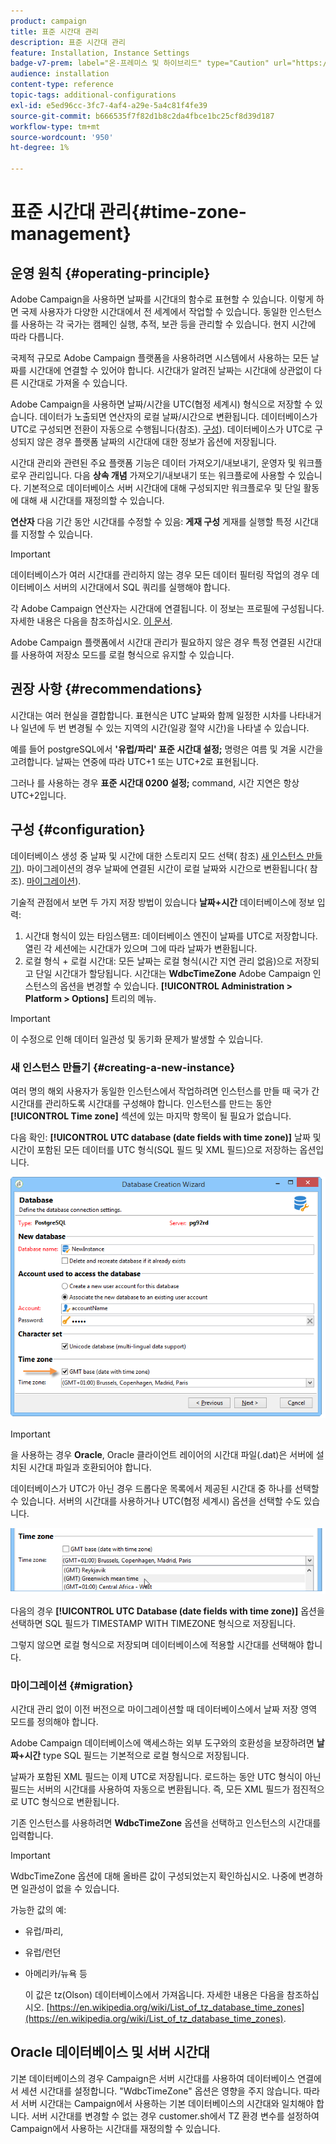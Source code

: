 ```yaml
---
product: campaign
title: 표준 시간대 관리
description: 표준 시간대 관리
feature: Installation, Instance Settings
badge-v7-prem: label="온-프레미스 및 하이브리드" type="Caution" url="https://experienceleague.adobe.com/docs/campaign-classic/using/installing-campaign-classic/architecture-and-hosting-models/hosting-models-lp/hosting-models.html?lang=ko" tooltip="온-프레미스 및 하이브리드 배포에만 적용"
audience: installation
content-type: reference
topic-tags: additional-configurations
exl-id: e5ed96cc-3fc7-4af4-a29e-5a4c81f4fe39
source-git-commit: b666535f7f82d1b8c2da4fbce1bc25cf8d39d187
workflow-type: tm+mt
source-wordcount: '950'
ht-degree: 1%

---
```


# 표준 시간대 관리{#time-zone-management}



## 운영 원칙 {#operating-principle}

Adobe Campaign을 사용하면 날짜를 시간대의 함수로 표현할 수 있습니다. 이렇게 하면 국제 사용자가 다양한 시간대에서 전 세계에서 작업할 수 있습니다. 동일한 인스턴스를 사용하는 각 국가는 캠페인 실행, 추적, 보관 등을 관리할 수 있습니다. 현지 시간에 따라 다릅니다.

국제적 규모로 Adobe Campaign 플랫폼을 사용하려면 시스템에서 사용하는 모든 날짜를 시간대에 연결할 수 있어야 합니다. 시간대가 알려진 날짜는 시간대에 상관없이 다른 시간대로 가져올 수 있습니다.

Adobe Campaign을 사용하면 날짜/시간을 UTC(협정 세계시) 형식으로 저장할 수 있습니다. 데이터가 노출되면 연산자의 로컬 날짜/시간으로 변환됩니다. 데이터베이스가 UTC로 구성되면 전환이 자동으로 수행됩니다(참조). [구성](#configuration)). 데이터베이스가 UTC로 구성되지 않은 경우 플랫폼 날짜의 시간대에 대한 정보가 옵션에 저장됩니다.

시간대 관리와 관련된 주요 플랫폼 기능은 데이터 가져오기/내보내기, 운영자 및 워크플로우 관리입니다. 다음 **상속 개념** 가져오기/내보내기 또는 워크플로에 사용할 수 있습니다. 기본적으로 데이터베이스 서버 시간대에 대해 구성되지만 워크플로우 및 단일 활동에 대해 새 시간대를 재정의할 수 있습니다.

**연산자** 다음 기간 동안 시간대를 수정할 수 있음: **게재 구성** 게재를 실행할 특정 시간대를 지정할 수 있습니다.

>[!IMPORTANT]
>
>데이터베이스가 여러 시간대를 관리하지 않는 경우 모든 데이터 필터링 작업의 경우 데이터베이스 서버의 시간대에서 SQL 쿼리를 실행해야 합니다.

각 Adobe Campaign 연산자는 시간대에 연결됩니다. 이 정보는 프로필에 구성됩니다. 자세한 내용은 다음을 참조하십시오. [이 문서](../../platform/using/access-management.md).

Adobe Campaign 플랫폼에서 시간대 관리가 필요하지 않은 경우 특정 연결된 시간대를 사용하여 저장소 모드를 로컬 형식으로 유지할 수 있습니다.

## 권장 사항 {#recommendations}

시간대는 여러 현실을 결합합니다. 표현식은 UTC 날짜와 함께 일정한 시차를 나타내거나 일년에 두 번 변경될 수 있는 지역의 시간(일광 절약 시간)을 나타낼 수 있습니다.

예를 들어 postgreSQL에서 **&#39;유럽/파리&#39; 표준 시간대 설정;** 명령은 여름 및 겨울 시간을 고려합니다. 날짜는 연중에 따라 UTC+1 또는 UTC+2로 표현됩니다.

그러나 를 사용하는 경우 **표준 시간대 0200 설정;** command, 시간 지연은 항상 UTC+2입니다.

## 구성 {#configuration}

데이터베이스 생성 중 날짜 및 시간에 대한 스토리지 모드 선택( 참조) [새 인스턴스 만들기](#creating-a-new-instance)). 마이그레이션의 경우 날짜에 연결된 시간이 로컬 날짜와 시간으로 변환됩니다( 참조). [마이그레이션](#migration)).

기술적 관점에서 보면 두 가지 저장 방법이 있습니다 **날짜+시간** 데이터베이스에 정보 입력:

1. 시간대 형식이 있는 타임스탬프: 데이터베이스 엔진이 날짜를 UTC로 저장합니다. 열린 각 세션에는 시간대가 있으며 그에 따라 날짜가 변환됩니다.
1. 로컬 형식 + 로컬 시간대: 모든 날짜는 로컬 형식(시간 지연 관리 없음)으로 저장되고 단일 시간대가 할당됩니다. 시간대는 **WdbcTimeZone** Adobe Campaign 인스턴스의 옵션을 변경할 수 있습니다. **[!UICONTROL Administration > Platform > Options]** 트리의 메뉴.

>[!IMPORTANT]
>
>이 수정으로 인해 데이터 일관성 및 동기화 문제가 발생할 수 있습니다.

### 새 인스턴스 만들기 {#creating-a-new-instance}

여러 명의 해외 사용자가 동일한 인스턴스에서 작업하려면 인스턴스를 만들 때 국가 간 시간대를 관리하도록 시간대를 구성해야 합니다. 인스턴스를 만드는 동안 **[!UICONTROL Time zone]** 섹션에 있는 마지막 항목이 될 필요가 없습니다.

다음 확인: **[!UICONTROL UTC database (date fields with time zone)]** 날짜 및 시간이 포함된 모든 데이터를 UTC 형식(SQL 필드 및 XML 필드)으로 저장하는 옵션입니다.

![](assets/install_wz_select_utc_option.png)

>[!IMPORTANT]
>
>을 사용하는 경우 **Oracle**, Oracle 클라이언트 레이어의 시간대 파일(.dat)은 서버에 설치된 시간대 파일과 호환되어야 합니다.

데이터베이스가 UTC가 아닌 경우 드롭다운 목록에서 제공된 시간대 중 하나를 선택할 수 있습니다. 서버의 시간대를 사용하거나 UTC(협정 세계시) 옵션을 선택할 수도 있습니다.

![](assets/install_wz_unselect_utc_option.png)

다음의 경우 **[!UICONTROL UTC Database (date fields with time zone)]** 옵션을 선택하면 SQL 필드가 TIMESTAMP WITH TIMEZONE 형식으로 저장됩니다.

그렇지 않으면 로컬 형식으로 저장되며 데이터베이스에 적용할 시간대를 선택해야 합니다.

### 마이그레이션 {#migration}

시간대 관리 없이 이전 버전으로 마이그레이션할 때 데이터베이스에서 날짜 저장 영역 모드를 정의해야 합니다.

Adobe Campaign 데이터베이스에 액세스하는 외부 도구와의 호환성을 보장하려면 **날짜+시간** type SQL 필드는 기본적으로 로컬 형식으로 저장됩니다.

날짜가 포함된 XML 필드는 이제 UTC로 저장됩니다. 로드하는 동안 UTC 형식이 아닌 필드는 서버의 시간대를 사용하여 자동으로 변환됩니다. 즉, 모든 XML 필드가 점진적으로 UTC 형식으로 변환됩니다.

기존 인스턴스를 사용하려면 **WdbcTimeZone** 옵션을 선택하고 인스턴스의 시간대를 입력합니다.

>[!IMPORTANT]
>
>WdbcTimeZone 옵션에 대해 올바른 값이 구성되었는지 확인하십시오. 나중에 변경하면 일관성이 없을 수 있습니다.

가능한 값의 예:

* 유럽/파리,
* 유럽/런던
* 아메리카/뉴욕 등

  이 값은 tz(Olson) 데이터베이스에서 가져옵니다. 자세한 내용은 다음을 참조하십시오. [https://en.wikipedia.org/wiki/List_of_tz_database_time_zones](https://en.wikipedia.org/wiki/List_of_tz_database_time_zones).

## Oracle 데이터베이스 및 서버 시간대

기본 데이터베이스의 경우 Campaign은 서버 시간대를 사용하여 데이터베이스 연결에서 세션 시간대를 설정합니다. &quot;WdbcTimeZone&quot; 옵션은 영향을 주지 않습니다. 따라서 서버 시간대는 Campaign에서 사용하는 기본 데이터베이스의 시간대와 일치해야 합니다. 서버 시간대를 변경할 수 없는 경우 customer.sh에서 TZ 환경 변수를 설정하여 Campaign에서 사용하는 시간대를 재정의할 수 있습니다.
